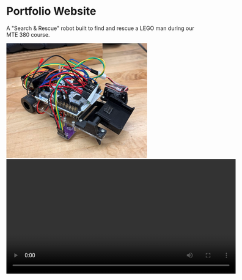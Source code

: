 # Portfolio Website

A "Search & Rescue" robot built to find and rescue a LEGO man during our MTE 380 course.

<img src="assets/mte380.png" height=300>

<video height="300" controls>
  <source src="assets/mte380.mp4" type="video/mp4">
  Error loading the video tag :(
</video>